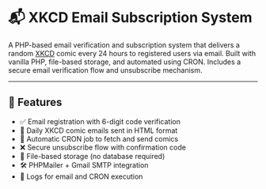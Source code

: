 # 📬 XKCD Email Subscription System

A PHP-based email verification and subscription system that delivers a random [XKCD](https://xkcd.com/) comic every 24 hours to registered users via email. Built with vanilla PHP, file-based storage, and automated using CRON. Includes a secure email verification flow and unsubscribe mechanism.

---

## 🚀 Features

- ✅ Email registration with 6-digit code verification
- 📩 Daily XKCD comic emails sent in HTML format
- 🔁 Automatic CRON job to fetch and send comics
- ❌ Secure unsubscribe flow with confirmation code
- 🧾 File-based storage (no database required)
- 🛠 PHPMailer + Gmail SMTP integration
- 🧪 Logs for email and CRON execution

